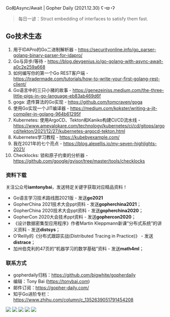Go和Async/Await | Gopher Daily (2021.12.30) ʕ◔ϖ◔ʔ

>每日一谚：Struct embedding of interfaces to satisfy them fast.

## Go技术生态

1. 用于IDAPro的Go二进制解析器 - https://securityonline.info/go_parser-golang-binary-parser-for-idapro/
2. Go与异步/等待 - https://blog.devgenius.io/go-golang-with-async-await-a0c2e259a668
3. 如何编写你的第一个Go REST客户端 - https://tradermade.com/tutorials/how-to-write-your-first-golang-rest-client/
4. Go语言中的三只小猪的故事 - https://genezeiniss.medium.com/the-three-little-pigs-in-go-language-eb83ab469d6f
5. goga: 遗传算法的Go实现 - https://github.com/tomcraven/goga
6. 使用Go实现一个JIT编译器 - https://medium.com/kokster/writing-a-jit-compiler-in-golang-964b61295f
7. Kubernetes: 使用ArgoCD、Tekton和Kaniko构建CI/CD流水线 - https://www.ameyalokare.com/technology/kubernetes/ci/cd/gitops/argocd/tekton/2021/12/27/kubernetes-argocd-tekton.html
8. Kubernetes学习教程 - https://kubebyexample.com/
9. 我在2021年的七个亮点 - https://blog.alexellis.io/my-seven-highlights-2021/
10. Checklocks: 锁和原子约束的分析器 - https://github.com/google/gvisor/tree/master/tools/checklocks

### 资料下载

关注公众号**iamtonybai**，发送特定关键字获取对应精品资料！

* Go语言学习技术路线图2021版 - 发送**go2021**
* GopherChina 2021技术大会ppt资料 - 发送**gopherchina2021**；
* GopherChina 2020技术大会ppt资料 - 发送**gopherchina2020**；
* GopherCon 2020大会技术ppt资料 - 发送**gophercon2020**；
* 《设计数据密集型应用程序》作者Martin Kleppmann新课“分布式系统”的讲义资料 - 发送**distsys**；
* O'Reilly的《分布式跟踪实战(Distributed Tracing in Practice)》 - 发送**distrace**；
* 加州伯克利的47页的“机器学习的数学基础”资料 - 发送**math4ml**；

### 联系方式

* gopherdaily归档：https://github.com/bigwhite/gopherdaily
* 编辑：Tony Bai (https://tonybai.com)
* 邮件订阅：https://gopher-daily.com/
* 知乎Go进阶专栏：https://www.zhihu.com/column/c_1352639051791454208

![](https://mmbiz.qpic.cn/mmbiz_png/cH6WzfQ94mb54jsFJZ3Knmz8obUsf3PBShthmdSw5E01TcYmUReGkj0BWpxHak1HlnlzHvLmKax53YSGr7aNlA/0?wx_fmt=png)
![](https://mmbiz.qpic.cn/mmbiz_jpg/cH6WzfQ94mb54jsFJZ3Knmz8obUsf3PBDKyzaL44T9g1YiaYeujWa3QRrVC21SnO9h9qc2ia6ibyicc6LUdnD0ibymw/0?wx_fmt=jpeg)
![](https://mmbiz.qpic.cn/mmbiz_jpg/cH6WzfQ94mb54jsFJZ3Knmz8obUsf3PBVkLTWauQTKuwBfDjBzRvcPibRvN9xPCZyPDuz4oalon271El1nVHQNA/0?wx_fmt=jpeg)
![](https://mmbiz.qpic.cn/mmbiz_png/cH6WzfQ94mb54jsFJZ3Knmz8obUsf3PBIMyZScLjHJSVL4jnaGBSFYZNhRQEwdUoGsAISHfVKfCHhWPic8yY0Ow/0?wx_fmt=png)
![](https://mmbiz.qpic.cn/mmbiz_png/cH6WzfQ94mb54jsFJZ3Knmz8obUsf3PBrSoqeMvoWCticN2cpU64fJ0FYQdXJhP7ia7WRh8628uOAsQYeE2NibRRw/0?wx_fmt=png)

